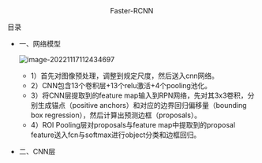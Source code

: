 <div align=center>Faster-RCNN</div>



目录



- 一、网络模型

  ![image-20221117112434697](C:\Users\hyzl1\AppData\Roaming\Typora\typora-user-images\image-20221117112434697.png)

  - 1）首先对图像预处理，调整到规定尺度，然后送入cnn网络。
  - 2）CNN包含13个卷积层+13个relu激活+4个pooling池化。
  - 3）将CNN层提取到的feature map输入到RPN网络，先对其3x3卷积，分别生成锚点（positive anchors）和对应的边界回归偏移量（bounding box regression），然后计算出预测边框（proposals）。
  - 4）ROI Pooling层对proposals与feature map中提取到的proposal feature送入fcn与softmax进行object分类和边框回归。

- 二、CNN层

  